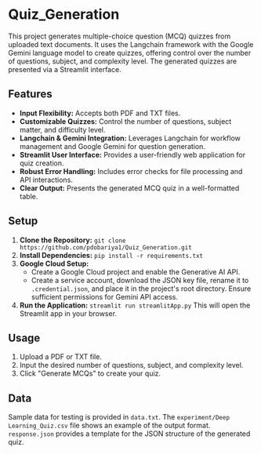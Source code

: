 # Quiz_Generation

This project generates multiple-choice question (MCQ) quizzes from uploaded text documents.  It uses the Langchain framework with the Google Gemini language model to create quizzes, offering control over the number of questions, subject, and complexity level. The generated quizzes are presented via a Streamlit interface.


## Features

* **Input Flexibility:** Accepts both PDF and TXT files.
* **Customizable Quizzes:** Control the number of questions, subject matter, and difficulty level.
* **Langchain & Gemini Integration:** Leverages Langchain for workflow management and Google Gemini for question generation.
* **Streamlit User Interface:** Provides a user-friendly web application for quiz creation.
* **Robust Error Handling:** Includes error checks for file processing and API interactions.
* **Clear Output:** Presents the generated MCQ quiz in a well-formatted table.


## Setup

1. **Clone the Repository:**  `git clone https://github.com/pdobariya1/Quiz_Generation.git`
2. **Install Dependencies:**  `pip install -r requirements.txt`
3. **Google Cloud Setup:**
   * Create a Google Cloud project and enable the Generative AI API.
   * Create a service account, download the JSON key file, rename it to `.credential.json`, and place it in the project's root directory.  Ensure sufficient permissions for Gemini API access.
4. **Run the Application:** `streamlit run streamlitApp.py`  This will open the Streamlit app in your browser.

## Usage

1. Upload a PDF or TXT file.
2. Input the desired number of questions, subject, and complexity level.
3. Click "Generate MCQs" to create your quiz.

## Data

Sample data for testing is provided in `data.txt`.  The `experiment/Deep Learning_Quiz.csv` file shows an example of the output format.  `response.json` provides a template for the JSON structure of the generated quiz.
